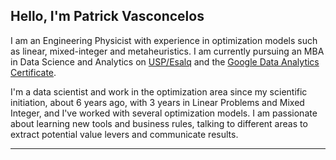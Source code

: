 ## Hello, I'm Patrick Vasconcelos

I am an Engineering Physicist with experience in optimization models such as linear, mixed-integer and metaheuristics. I am currently pursuing an MBA in Data Science and Analytics on [USP/Esalq](https://mbauspesalq.com/cursos/mba-em-data-science-e-analytics/) and the [Google Data Analytics Certificate](https://www.coursera.org/professional-certificates/google-data-analytics).

I'm a data scientist and work in the optimization area since my scientific initiation, about 6 years ago, with 3 years in Linear Problems and Mixed Integer, and I've worked with several optimization models. I am passionate about learning new tools and business rules, talking to different areas to extract potential value levers and communicate results.

<!-- 
## Hey guys, i'm Patrick Vasconcelos and this is my stats
_____________
 <div>
  <a href="https://github.com/patrickvasconcelos">
  <img height="180em" src="https://github-readme-stats.vercel.app/api?username=patrickvasconcelos&show_icons=true&theme=radical&include_all_commits=true&count_private=true"/>
  <img height="180em" src="https://github-readme-stats.vercel.app/api/top-langs/?username=patrickvasconcelos&layout=compact&langs_count=16&theme=radical"/>
<div>
  -->
 ___________
<!-- ## 📘🤓 I’m currently learning ... and working 🛠️ with 
&nbsp;
 - ![VSCode](https://img.shields.io/badge/Visual_Studio_Code-0078D4?style=for-the-badge&logo=visual%20studio%20code&logoColor=white)
 - ![JavaScript](https://img.shields.io/badge/JavaScript-F7DF1E?style=for-the-badge&logo=javascript&logoColor=black) ![TypeScript](	https://img.shields.io/badge/TypeScript-007ACC?style=for-the-badge&logo=typescript&logoColor=white)
 - ![HTML5](https://img.shields.io/badge/HTML5-E34F26?style=for-the-badge&logo=html5&logoColor=white) ![CSS3](https://img.shields.io/badge/CSS3-1572B6?style=for-the-badge&logo=css3&logoColor=white)
 - ![React](https://img.shields.io/badge/React-20232A?style=for-the-badge&logo=react&logoColor=61DAFB) ![React Native](https://img.shields.io/badge/React_Native-20232A?style=for-the-badge&logo=react&logoColor=61DAFB)
 - ![NodeJS](https://img.shields.io/badge/Node.js-43853D?style=for-the-badge&logo=node-dot-js&logoColor=white) ![Express](https://img.shields.io/badge/Express.js-000000?style=for-the-badge&logo=express&logoColor=white)
   -->

<!--  <h1>Snake contributions animation 🤩</h1> 
 
  ![Snake animation](https://github.com/patrickvasconcelos/patrickvasconcelos/blob/output/github-contribution-grid-snake.svg)
</div>
 -->


